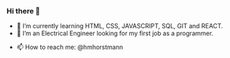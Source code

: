 ### Hi there 👋

<!--
**hmhorstmann/hmhorstmann** is a ✨ _special_ ✨ repository because its `README.md` (this file) appears on your GitHub profile.

Here are some ideas to get you started:
-->

<!-- - 🔭 I’m currently working on ... -->
- 🌱 I’m currently learning HTML, CSS, JAVASCRIPT, SQL, GIT and REACT.
- 👯 I’m an Electrical Engineer looking for my first job as a programmer.
<!-- - 🤔 I’m looking for help with ... -->
<!-- - 💬 Ask me about ... -->
- 📫 How to reach me: @hmhorstmann
<!-- - 😄 Pronouns: ...
- ⚡ Fun fact: ... -->
